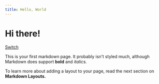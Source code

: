 ```yaml
---
title: Hello, World
---
```


# Hi there!

[Switch](http://localhost:3000/page)

This is your first markdown page. It probably isn't styled much, although
Markdown does support **bold** and _italics._

To learn more about adding a layout to your page, read the next section on **Markdown Layouts.**